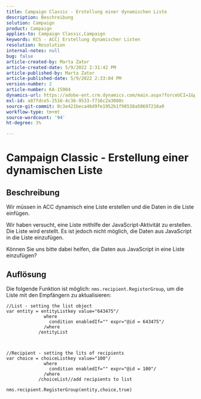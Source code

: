 ```yaml
---
title: Campaign Classic - Erstellung einer dynamischen Liste
description: Beschreibung
solution: Campaign
product: Campaign
applies-to: Campaign Classic,Campaign
keywords: KCS - ACC| Erstellung dynamischer Listen
resolution: Resolution
internal-notes: null
bug: false
article-created-by: Marta Zator
article-created-date: 5/9/2022 2:31:42 PM
article-published-by: Marta Zator
article-published-date: 5/9/2022 2:33:04 PM
version-number: 2
article-number: KA-15904
dynamics-url: https://adobe-ent.crm.dynamics.com/main.aspx?forceUCI=1&pagetype=entityrecord&etn=knowledgearticle&id=58da1bb8-a4cf-ec11-a7b5-0022480a8e40
exl-id: a87fdce5-2516-4c36-9533-f716c2a3080c
source-git-commit: 0c3e421beca46d9fe1952b1f98538a50697216a0
workflow-type: tm+mt
source-wordcount: '94'
ht-degree: 3%

---
```


# Campaign Classic - Erstellung einer dynamischen Liste

## Beschreibung


Wir müssen in ACC dynamisch eine Liste erstellen und die Daten in die Liste einfügen.

Wir haben versucht, eine Liste mithilfe der JavaScript-Aktivität zu erstellen. Die Liste wird erstellt. Es ist jedoch nicht möglich, die Daten aus JavaScript in die Liste einzufügen.

Können Sie uns bitte dabei helfen, die Daten aus JavaScript in eine Liste einzufügen?


## Auflösung


Die folgende Funktion ist möglich: `nms.recipient.RegisterGroup`, um die Liste mit den Empfängern zu aktualisieren:


```
//List - setting the list object
var entity = entityListkey value="643475"/
              where
                condition enabledIf="" expr="@id = 643475"/
              /where
            /entityList



//Recipient - setting the lits of recipients
var choice = choiceListkey value="100"/
              where
                condition enabledIf="" expr="@id = 100"/
              /where
            /choiceList//add recipients to list

nms.recipient.RegisterGroup(entity,choice,true)
```
